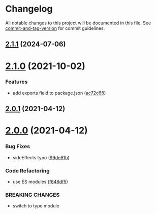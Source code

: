 # Changelog

All notable changes to this project will be documented in this file. See [commit-and-tag-version](https://github.com/absolute-version/commit-and-tag-version) for commit guidelines.

## [2.1.1](https://github.com/dmnsgn/canvas-tint-image/compare/v2.1.0...v2.1.1) (2024-07-06)



# [2.1.0](https://github.com/dmnsgn/canvas-tint-image/compare/v2.0.1...v2.1.0) (2021-10-02)


### Features

* add exports field to package.json ([ac72c68](https://github.com/dmnsgn/canvas-tint-image/commit/ac72c68418b87da2a88cc7efd7439029576ad1a4))



## [2.0.1](https://github.com/dmnsgn/canvas-tint-image/compare/v2.0.0...v2.0.1) (2021-04-12)



# [2.0.0](https://github.com/dmnsgn/canvas-tint-image/compare/v1.0.1...v2.0.0) (2021-04-12)


### Bug Fixes

* sideEffects typo ([99de61b](https://github.com/dmnsgn/canvas-tint-image/commit/99de61b29e09b616ee180ae0744992beed200003))


### Code Refactoring

* use ES modules ([f646df5](https://github.com/dmnsgn/canvas-tint-image/commit/f646df5f6e4eae5b6debc4ee1dec603d5f6ae101))


### BREAKING CHANGES

* switch to type module
